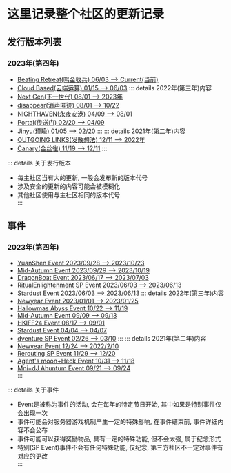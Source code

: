 # 这里记录整个社区的更新记录

## 发行版本列表
### 2023年(第四年)
* [Beating Retreat(鸣金收兵)  06/03 --> Current(当前)](BeatingRetreat/)
* [Cloud Based(云端运算) 01/15 --> 06/03](CloudBased/)
::: details 2022年(第三年)内容
* [Next Gen(下一世代) 08/01 --> 2023年](2022/NextGen/)
* [disappear(消声匿迹) 08/01 --> 10/22](2022/disappear/)
* [NIGHTHAVEN(永夜安港) 04/09 --> 08/01](2022/NIGHTHAVEN/)
* [Portal(传送门) 02/20 --> 04/09](2022/Portal/)
* [Jinyu(瑾瑜) 01/05 --> 02/20](2022/Jinyu/)
:::
::: details 2021年(第二年)内容
* [OUTGOING LINKS(发散想法) 12/11 --> 2022年](2021/OUTGOINGLINKS/)
* [Canary(金丝雀) 11/19 --> 12/11](2021/Canary/)
:::
  
::: details 关于发行版本
* 每主社区当有大的更新, 一般会发布新的版本代号  
* 涉及安全的更新的内容可能会被模糊化  
* 其他社区使用与主社区相同的版本代号  
:::

## 事件
### 2023年(第四年)
* [YuanShen Event 2023/09/28 --> 2023/10/23](Event/2023/YuanShen)
* [Mid-Autumn Event 2023/09/29 --> 2023/10/19](Event/2023/Mid-Autumn)
* [DragonBoat Event 2023/06/17 --> 2023/07/03](Event/2023/DragonBoat)
* [RitualEnlightenment SP Event 2023/06/03 --> 2023/06/13](Event/RitualEnlightenment)
* [Stardust Event 2023/06/03 --> 2023/06/13](Event/2023/Stardust)
::: details 2022年(第三年)内容
* [Newyear Event 2023/01/01 --> 2023/01/25](Event/2022/Newyear)
* [Hallowmas Abyss Event 10/22 --> 11/19](Event/2022/HallowmasAbyss)
* [Mid-Autumn Event 09/09 --> 09/13](Event/2022/Mid-Autumn)
* [HKIFF24 Event 08/17 --> 09/01](Event/2022/HKIFF24)
* [Stardust Event 04/04 --> 04/07](Event/2022/Stardust)
* [dventure SP Event 02/26 --> 03/10](Event/dventure) 
:::
::: details 2021年(第二年)内容
* [Newyear Event 12/24 --> 2022/2/10](Event/2021/Newyear)
* [Rerouting SP Event 11/29 --> 12/20](Event/Rerouting)
* [Agent's moon+Heck Event 10/31 --> 11/18](Event/2021/Agentsmoon+Heck)
* [Mni+dJ Ahuntum Event 09/21 --> 09/24](Event/2021/Mni+dJoAhuntum)   
:::
  
::: details 关于事件
* Event是被称为事件的活动, 会在每年的特定节日开始, 其中如果是特别事件仅会出现一次  
* 事件可能会对服务器游戏机制产生一定的特殊影响, 在事件结束前, 事件详细内容不会公布  
* 事件可能可以获得奖励物品, 具有一定的特殊功能, 但不会太强, 属于纪念形式  
* 特别(SP Event)事件不会有任何特殊功能, 仅纪念, 第三方社区不一定对事件有对应的更改  
:::
